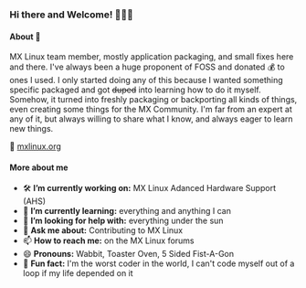 ### Hi there and Welcome! 👋👋👋

#### About :rabbit2:
MX Linux team member, mostly application packaging, and small fixes here and there.  I've always been a huge proponent of FOSS and donated :moneybag: to ones I used.  I only started doing any of this because I wanted something specific packaged and got ~~duped~~ into learning how to do it myself.  Somehow, it turned into freshly packaging or backporting all kinds of things, even creating some things for the MX Community.  I'm far from an expert at any of it, but always willing to share what I know, and always eager to learn new things.

:house_with_garden: <a href="https://mxlinux.org/">mxlinux.org</a>
#### More about me
- :hammer_and_wrench: **I’m currently working on:** MX Linux Adanced Hardware Support (AHS)
- :brain: **I’m currently learning:** everything and anything I can
- 🤔 **I’m looking for help with:** everything under the sun
- 💬 **Ask me about:** Contributing to MX Linux
- 📫 **How to reach me:** on the MX Linux forums
- 😄 **Pronouns:** Wabbit, Toaster Oven, 5 Sided Fist-A-Gon
- :shushing_face: **Fun fact:** I'm the worst coder in the world, I can't code myself out of a loop if my life depended on it

